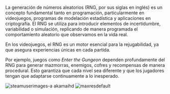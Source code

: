 La generación de números aleatorios (RNG, por sus siglas en inglés) es un concepto fundamental tanto en programación, particularmente en videojuegos, programas de modelación estadística y aplicaciones en criptografía. El RNG se utiliza para introducir elementos de incertidumbre, variabilidad o simulación, replicando de manera programada el comportamiento aleatorio que observamos en la vida real.

En los videojuegos, el RNG es un motor esencial para la rejugabilidad, ya que asegura experiencias únicas en cada partida. 

Por ejemplo, juegos como *Enter the Gungeon* dependen profundamente del RNG para generar mazmorras, enemigos, cofres y recompensas de manera procedural. Esto garantiza que cada nivel sea diferente y que los jugadores tengan que adaptarse continuamente a lo inesperado.

![steamuserimages-a akamaihd](https://github.com/user-attachments/assets/8a8aad26-89ae-4bb1-9966-80144f49bdb9)
![maxresdefault](https://github.com/user-attachments/assets/0cbc8b12-f60b-4ad5-b550-0888b8dea919)
